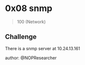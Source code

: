 # 0x08 snmp
> 100 (Network)

## Challenge

There is a snmp server at 10.24.13.161

author: @NOPResearcher
